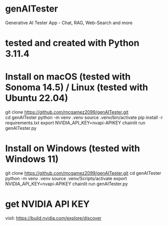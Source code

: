 # genAITester
Generative AI Tester App - Chat, RAG, Web-Search and more

# tested and created with Python 3.11.4 

# Install on macOS (tested with Sonoma 14.5) / Linux (tested with Ubuntu 22.04)
git clone https://github.com/mcgamez2099/genAITester.git<br>
cd genAITester
python -m venv .venv
source .venv/bin/activate
pip install -r requirements.txt
export NVIDIA_API_KEY=nvapi-APIKEY
chainlit run genAITester.py

# Install on Windows (tested with Windows 11)
git clone https://github.com/mcgamez2099/genAITester.git
cd genAITester
python -m venv .venv
source .venv/Scripts/activate
export NVIDIA_API_KEY=nvapi-APIKEY
chainlit run genAITester.py

# get NVIDIA API KEY
visit: https://build.nvidia.com/explore/discover
